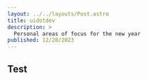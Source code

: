 ```yaml
---
layout: ../../layouts/Post.astro
title: uidotdev
description: >
  Personal areas of focus for the new year
published: 12/28/2023
---
```


## Test